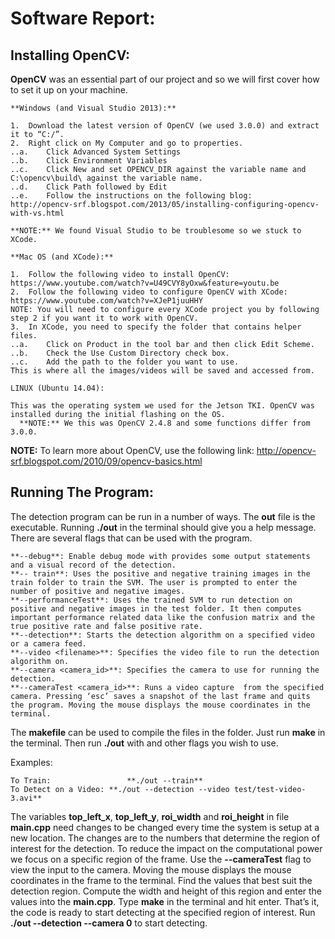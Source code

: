 # Software Report:

## Installing OpenCV:

**OpenCV** was an essential part of our project and so we will first cover how to set it up on your machine. 

    **Windows (and Visual Studio 2013):**
		
    1.	Download the latest version of OpenCV (we used 3.0.0) and extract it to “C:/”.
    2.	Right click on My Computer and go to properties.
    ..a.	Click Advanced System Settings
    ..b.	Click Environment Variables
    ..c.	Click New and set OPENCV_DIR against the variable name and C:\opencv\build\ against the variable name.
    ..d.	Click Path followed by Edit
    ..e.	Follow the instructions on the following blog:
    http://opencv-srf.blogspot.com/2013/05/installing-configuring-opencv-with-vs.html

	**NOTE:** We found Visual Studio to be troublesome so we stuck to XCode.

	**Mac OS (and XCode):**
	
    1.	Follow the following video to install OpenCV:
    https://www.youtube.com/watch?v=U49CVY8yOxw&feature=youtu.be
    2.	Follow the following video to configure OpenCV with XCode:
    https://www.youtube.com/watch?v=XJeP1juuHHY
    NOTE: You will need to configure every XCode project you by following step 2 if you want it to work with OpenCV.
    3.	In XCode, you need to specify the folder that contains helper files.
    ..a.	Click on Product in the tool bar and then click Edit Scheme.
    ..b.	Check the Use Custom Directory check box.
    ..c.	Add the path to the folder you want to use.
    This is where all the images/videos will be saved and accessed from.

    LINUX (Ubuntu 14.04):

    This was the operating system we used for the Jetson TKI. OpenCV was installed during the initial flashing on the OS. 
	  **NOTE:** We this was OpenCV 2.4.8 and some functions differ from 3.0.0.

**NOTE:** To learn more about OpenCV, use the following link: 
http://opencv-srf.blogspot.com/2010/09/opencv-basics.html
  
## Running The Program:

The detection program can be run in a number of ways. The **out** file is the executable. Running **./out** in the terminal should give you a help message. There are several flags that can be used with the program.

    **--debug**: Enable debug mode with provides some output statements and a visual record of the detection.
    **-- train**: Uses the positive and negative training images in the train folder to train the SVM. The user is prompted to enter the number of positive and negative images.
    **--performanceTest**: Uses the trained SVM to run detection on positive and negative images in the test folder. It then computes important performance related data like the confusion matrix and the true positive rate and false positive rate.
    **--detection**: Starts the detection algorithm on a specified video or a camera feed.
    **--video <filename>**: Specifies the video file to run the detection algorithm on.
    **--camera <camera_id>**: Specifies the camera to use for running the detection.
    **--cameraTest <camera_id>**: Runs a video capture  from the specified camera. Pressing ‘esc’ saves a snapshot of the last frame and quits the program. Moving the mouse displays the mouse coordinates in the terminal.
 
The **makefile** can be used to compile the files in the folder. Just run **make** in the terminal. Then run **./out** with and other flags you wish to use.

Examples:

	To Train:		          **./out --train**
	To Detect on a Video: **./out --detection --video test/test-video-3.avi**

The variables **top_left_x**, **top_left_y**, **roi_width** and **roi_height** in file **main.cpp** need changes to be changed every time the system is setup at a new location. The changes are to the numbers that determine the region of interest for the detection. To reduce the impact on the computational power we focus on a specific region of the frame. Use the **--cameraTest** flag to view the input to the camera. Moving the mouse displays the mouse coordinates in the frame to the terminal. Find the values that best suit the detection region. Compute the width and height of this region and enter the values into the **main.cpp**. Type **make** in the terminal and hit enter. That’s it, the code is ready to start detecting at the specified region of interest. Run **./out --detection --camera  0** to start detecting.
